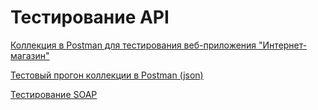# Тестирование API
[Коллекция в Postman для тестирования веб-приложения "Интернет-магазин"](https://www.postman.com/yasha91400-8743203/workspace/s-workspace/collection/48793522-1ec08949-5a6a-4460-b6c1-11d34aaeb4a0?action=share&source=copy-link&creator=48793522)

[Тестовый прогон коллекции в Postman (json)](https://drive.google.com/file/d/1Oa7HZPXsMEi_3GX0y3CiAswmtKmLeuzy/view?usp=sharing)

[Тестирование SOAP](https://www.postman.com/yasha91400-8743203/workspace/s-workspace/collection/48793522-75d36879-3967-48f2-8045-c1167c2fe9dc?action=share&creator=48793522&active-environment=48793522-a44d2f8f-7d9e-4f25-b2c9-3b8319b8375c)
